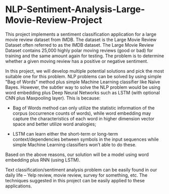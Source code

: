 # NLP-Sentiment-Analysis-Large-Movie-Review-Project
This project implements a sentiment classification application for a large movie review dataset from IMDB. The dataset is the Large Movie Review Dataset often referred to as the IMDB dataset. The Large Movie Review Dataset contains 25,000 highly polar moving reviews (good or bad) for training and the same amount again for testing. The problem is to determine whether a given moving review has a positive or negative sentiment.

In this project, we will develop multiple potential solutions and pick the most suitable one for this problem. NLP problems can be solved by using simple "Bag of Words" method plus simple Machine Learning classifier like Naïve Bayes. However, the subtler way to solve the NLP problem would be using word embedding plus Deep Neural Networks such as LSTM (with optional CNN plus Maxpooling layer). This is because:

- Bag of Words method can only utilize the statistic information of the corpus (occurrence counts of words), while word embedding may capture the characteristics of each word in higher dimension vector space and better utilize word analogies;

- LSTM can learn either the short-term or long-term context/dependencies between symbols in the input sequences while simple Machine Learning classifiers won’t able to do these.

Based on the above reasons, our solution will be a model using word embedding plus RNN (using LSTM).

Text classification/sentiment analysis problem can be easily found in our daily life – Yelp review, movie review, survey for something, etc. The techniques suggested in this project can be easily applied to these applications.
